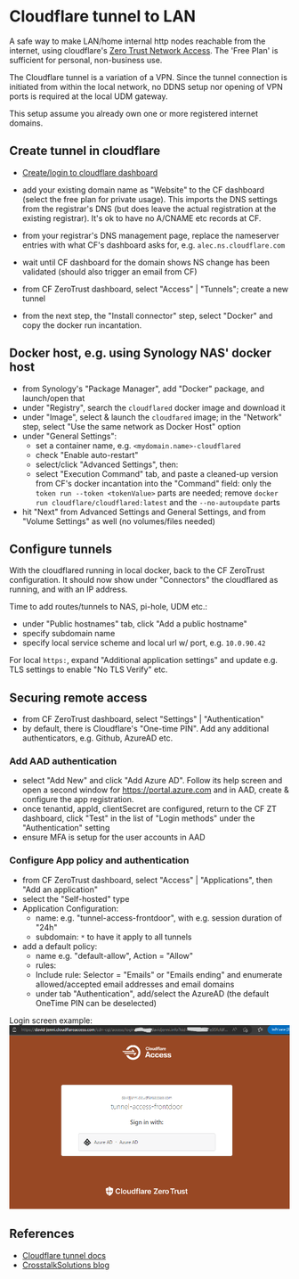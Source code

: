 # Cloudflare tunnel to LAN

A safe way to make LAN/home internal http nodes reachable from the internet,
using cloudflare's [Zero Trust Network Access](https://www.cloudflare.com/plans/zero-trust-services/).
The 'Free Plan' is sufficient for personal, non-business use.

The Cloudflare tunnel is a variation of a VPN. Since the tunnel connection is initiated from within the local network,
no DDNS setup nor opening of VPN ports is required at the local UDM gateway.

This setup assume you already own one or more registered internet domains.

## Create tunnel in cloudflare

- [Create/login to cloudflare dashboard](https://dash.cloudflare.com/login)
- add your existing domain name as "Website" to the CF dashboard (select the free plan for private usage). This imports the DNS settings from the registrar's DNS (but does leave the actual registration at the existing registrar). It's ok to have no A/CNAME etc records at CF.
- from your registrar's DNS management page, replace the nameserver entries with what CF's dashboard asks for, e.g. `alec.ns.cloudflare.com`
- wait until CF dashboard for the domain shows NS change has been validated (should also trigger an email from CF)

- from CF ZeroTrust dashboard, select "Access" | "Tunnels"; create a new tunnel
- from the next step, the "Install connector" step, select "Docker" and copy the docker run incantation.

## Docker host, e.g. using Synology NAS' docker host

- from Synology's "Package Manager", add "Docker" package, and launch/open that
- under "Registry", search the `cloudflared` docker image and download it
- under "Image", select & launch the `cloudfared` image; in the "Network" step, select "Use the same network as Docker Host" option
- under "General Settings":
  - set a container name, e.g. `<mydomain.name>-cloudflared`
  - check "Enable auto-restart"
  - select/click "Advanced Settings", then:
  - select "Execution Command" tab, and paste a cleaned-up version from CF's docker incantation into the "Command" field:
    only the `token run --token <tokenValue>` parts are needed; remove `docker run cloudflare/cloudflared:latest` and the `--no-autoupdate` parts
- hit "Next" from Advanced Settings and General Settings, and from "Volume Settings" as well (no volumes/files needed)

## Configure tunnels

With the cloudflared running in local docker, back to the CF ZeroTrust configuration. It should now show under "Connectors" the cloudflared as running, and with an IP address.

Time to add routes/tunnels to NAS, pi-hole, UDM etc.:
- under "Public hostnames" tab, click "Add a public hostname"
- specify subdomain name
- specify local service scheme and local url w/ port, e.g. `10.0.90.42`

For local `https:`, expand "Additional application settings" and update e.g. TLS settings to enable "No TLS Verify" etc.

## Securing remote access

- from CF ZeroTrust dashboard, select "Settings" | "Authentication"
- by default, there is Cloudflare's "One-time PIN". Add any additional authenticators, e.g. Github, AzureAD etc.

### Add AAD authentication

- select "Add New" and click "Add Azure AD". Follow its help screen and open a second window for <https://portal.azure.com> and in AAD, create & configure the app registration.
- once tenantid, appId, clientSecret are configured, return to the CF ZT dashboard, click "Test" in the list of "Login methods" under the "Authentication" setting
- ensure MFA is setup for the user accounts in AAD

### Configure App policy and authentication

- from CF ZeroTrust dashboard, select "Access" | "Applications", then "Add an application"
- select the "Self-hosted" type
- Application Configuration:
  - name: e.g. "tunnel-access-frontdoor", with e.g. session duration of "24h"
  - subdomain: `*` to have it apply to all tunnels
- add a default policy:
  - name e.g. "default-allow", Action = "Allow"
  - rules:
  - Include rule: Selector = "Emails" or "Emails ending" and enumerate allowed/accepted email addresses and email domains
  - under tab "Authentication", add/select the AzureAD (the default OneTime PIN can be deselected)

Login screen example: ![Cloudflare ZeroTrust Access portal](/assets/CF-ZeroTrust-Access-portal.png)

## References
- [Cloudflare tunnel docs](https://developers.cloudflare.com/cloudflare-one/connections/connect-apps/install-and-setup/)
- [CrosstalkSolutions blog](https://www.crosstalksolutions.com/cloudflare-tunnel-easy-setup/)